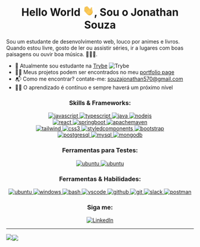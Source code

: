 <h1 align="center">Hello World <img src="https://raw.githubusercontent.com/ABSphreak/ABSphreak/master/gifs/Hi.gif" width="30px">, Sou o Jonathan Souza</h1>

Sou um estudante de desenvolvimento web, louco por animes e livros. Quando estou livre, gosto de ler ou assistir séries, ir a lugares com boas paisagens ou ouvir boa música. 🎷🤘🎶.

- 🚀 Atualmente sou estudante na [Trybe](https://www.betrybe.com/) <img src="https://avatars.githubusercontent.com/u/55410300?s=60&v=4" alt="Trybe" align="normal" width="20" height="20"/>
- 👨‍💻 Meus projetos podem ser encontrados no meu [portfolio page](https://jsouza27.github.io/)
- 📬 Como me encontrar? contate-me: [souzajonathan570@gmail.com](mailto:souzajonathan570@gmail.com)
- 👨‍🔬 O aprendizado é contínuo e sempre haverá um próximo nível

<h3 align="center">Skills & Frameworks:</h3>
<div align="center">
  <div>
    <a href="">
      <img src="https://img.shields.io/badge/JS-f5f542.svg?style=for-the-badge&logo=javascript&logoColor=f5f542&labelColor=ffffff" alt="javascript">
    </a>
      <a href="">
      <img src="https://img.shields.io/badge/TS-3178C6.svg?style=for-the-badge&logo=typescript&logoColor=3178C6&labelColor=ffffff" alt="typescript" />
    </a>
    <a href="">
      <img src="https://img.shields.io/badge/java-FF160B.svg?style=for-the-badge&logo=java&logoColor=FF160B&labelColor=ffffff" alt="java">
     </a>
    <a href="">
      <img src="https://img.shields.io/badge/node.js-339933.svg?style=for-the-badge&logo=nodedotjs&logoColor=339933&labelColor=ffffff" alt="nodejs">
    </a>
  </div>
  
  <div>
    <a href="">
      <img src="https://img.shields.io/badge/react-61DAFB.svg?style=for-the-badge&logo=react&logoColor=61DAFB&labelColor=ffffff" alt="react">
    </a>
    <a href="">
      <img src="https://img.shields.io/badge/springboot-7952B3.svg?style=for-the-badge&logo=springboot&logoColor=7952B3&labelColor=ffffff" alt="springboot">
    </a>
    <a href="">
      <img src="https://img.shields.io/badge/apachemaven-C71A36.svg?style=for-the-badge&logo=apachemaven&logoColor=C71A36&labelColor=ffffff" alt="apachemaven">
    </a>
  </div>
  
  <div>
    <a href="">
      <img src="https://img.shields.io/badge/tailwindcss-06B6D4.svg?style=for-the-badge&logo=tailwindcss&logoColor=06B6D4&labelColor=ffffff" alt="tailwind">
    </a>
    <a href="">
      <img src="https://img.shields.io/badge/css3-1572B6.svg?style=for-the-badge&logo=css3&logoColor=1572B6&labelColor=ffffff" alt="css3">
    </a>
    <a href="">
      <img src="https://img.shields.io/badge/styledcomponents-DB7093.svg?style=for-the-badge&logo=styledcomponents&logoColor=DB7093&labelColor=ffffff" alt="styledcomponents">
    </a>
    <a href="">
      <img src="https://img.shields.io/badge/bootstrap-7952B3.svg?style=for-the-badge&logo=bootstrap&logoColor=7952B3&labelColor=ffffff" alt="bootstrap">
    </a>
  </div>
  
  <a href="">
    <img src="https://img.shields.io/badge/postgresql-6566ba.svg?style=for-the-badge&logo=postgresql&logoColor=6566ba&labelColor=ffffff" alt="postgresql">
  </a>
  <a href="">
    <img src="https://img.shields.io/badge/mysql-3aabe8.svg?style=for-the-badge&logo=mysql&logoColor=3aabe8&labelColor=ffffff" alt="mysql">
  </a>
  <a href="">
    <img src="https://img.shields.io/badge/mongodb-47A248.svg?style=for-the-badge&logo=mongodb&logoColor=47A248&labelColor=ffffff" alt="mongodb">
  </a>
</div>

<h3 align="center">Ferramentas para Testes:</h3>
<div align="center">
  <a href="">
    <img src="https://img.shields.io/badge/jest-C21325.svg?style=for-the-badge&logo=jest&labelColor=ffffff&logoColor=C21325" alt="ubuntu">
  </a>
  <a href="">
    <img src="https://img.shields.io/badge/mocha-8D6748.svg?style=for-the-badge&logo=mocha&labelColor=ffffff&logoColor=8D6748" alt="ubuntu">
  </a>
</div>

<h3 align="center">Ferramentas & Habilidades:</h3>
<div align="center">
  <a href="">
    <img src="https://img.shields.io/badge/ubuntu-f7873b.svg?style=for-the-badge&logo=ubuntu&labelColor=ffffff&logoColor=f7873b" alt="ubuntu">
  </a>
  <a href="">
    <img src="https://img.shields.io/badge/windows-0078D6.svg?style=for-the-badge&logo=windows&labelColor=ffffff&logoColor=0078D6" alt="windows">
  </a>
  <a href="">
    <img src="https://img.shields.io/badge/BASH-4a5057.svg?style=for-the-badge&logo=gnu-bash&logoColor=4a5057&labelColor=ffffff" alt="bash">
  </a>
  <a href="">
    <img src="https://img.shields.io/badge/vscode-blue.svg?style=for-the-badge&logo=visual-studio-code&labelColor=ffffff&logoColor=blue" alt="vscode">
  </a>
  <a href="">
    <img src="https://img.shields.io/badge/github-black.svg?style=for-the-badge&logo=github&logoColor=black&labelColor=ffffff" alt="github">
  </a>
  <a href="">
    <img src="https://img.shields.io/badge/git-F05032.svg?style=for-the-badge&logo=git&logoColor=F05032&labelColor=ffffff" alt="git">
  </a>
  <a href="">
    <img src="https://img.shields.io/badge/slack-4A154B.svg?style=for-the-badge&logo=slack&logoColor=4A154B&labelColor=ffffff" alt="slack">
  </a>
  <a href="">
    <img src="https://img.shields.io/badge/postman-FF6C37.svg?style=for-the-badge&logo=postman&logoColor=FF6C37&labelColor=ffffff" alt="postman">
  </a>
</div>


<div align="center">
  <h3>Siga me:</h3>
  <a href="https://www.linkedin.com/in/jsouzap/" target="_blank">
    <img src="https://img.shields.io/badge/LinkedIn-%230077B5.svg?&style=flat-square&logo=linkedin&logoColor=white" alt="LinkedIn">
  </a>
</div>

<hr>
<div>
  <a href="https://github.com/anuraghazra/github-readme-stats" title="Go to Source">
    <img align="left" src="https://github-readme-stats.vercel.app/api?username=JSouza27&show_icons=true&theme=gotham">
  </a>
  
  <a href="https://github.com/anuraghazra/github-readme-stats">
    <img align="center" src="https://github-readme-stats.vercel.app/api/top-langs?username=JSouza27&show_icons=true&locale=en&layout=compact&theme=gotham" />
  </a>
  
<!--   <img align="right" src="https://github-readme-stats.vercel.app/api/top-langs/?username=JSouza27&&show_icons=true&&theme=gotham" /> -->
</div>


<!--
<h4 align="center">Stats</h4>
<img  align="left" src="https://github-readme-stats.vercel.app/api?username=JSouza27&&show_icons=true&title_color=fff&icon_color=79ff97&text_color=9f9f9f&bg_color=151515" alt="Jonathan Souza's GitHub Stats" />
<img align="right" src="https://github-readme-stats.vercel.app/api/top-langs/?username=JSouza27&&show_icons=true&title_color=fff&icon_color=79ff97&text_color=9f9f9f&bg_color=151515" />


**JSouza27/JSouza27** is a ✨ _special_ ✨ repository because its `README.md` (this file) appears on your GitHub profile.

Algumas idéias:

- 🔭 Atualmente estou trabalhando em ...
- 🌱 Atualmente estou aprendendo ...
- 👯 Estou procurando colaborar em ...
- 🤔 Estou procurando ajuda com ...
- 💬 Pergunte-me sobre ...
- 📫 Como chegar até mim: ...
- 😄 Pronomes: ...
- ⚡ Curiosidade: ...

<img src="https://raw.githubusercontent.com/devicons/devicon/master/icons/react/react-original-wordmark.svg" alt="react" width="40" height="40"/>
<img src="https://raw.githubusercontent.com/devicons/devicon/master/icons/css3/css3-plain-wordmark.svg" alt="css3"  width="40" height="40"/>
<img src="https://raw.githubusercontent.com/devicons/devicon/master/icons/html5/html5-original-wordmark.svg" alt="html5"  width="40" height="40"/>
<img src="https://raw.githubusercontent.com/devicons/devicon/master/icons/javascript/javascript-original.svg" alt="javascript" width="40" height="40"/>
<img src="https://pics.freeicons.io/uploads/icons/png/9374299221540553610-512.png" alt="git" width="40" height="40"/>
<img src="https://pics.freeicons.io/uploads/icons/png/3525127881551941184-512.png" alt="linux" width="40" height="40"/>
<img src="https://raw.githubusercontent.com/github/explore/80688e429a7d4ef2fca1e82350fe8e3517d3494d/topics/terminal/terminal.png" alt="terminal" width="40" height="40"/>
-->
